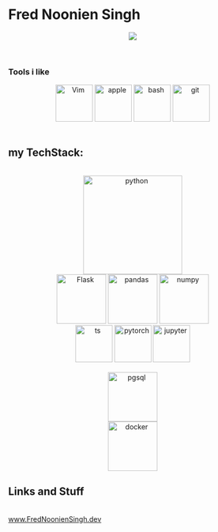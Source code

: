 # Fred Noonien Singh

<div align='center'>

[<img src=https://www.codewars.com/users/FredNoonienSingh/badges/large>](https://www.codewars.com/users/FredNoonienSingh)

 </div>
  

<br>
<div align="center">
  
 

</div>

### Tools i like 
<div align="center">
<img src="https://cdn.jsdelivr.net/gh/devicons/devicon/icons/vim/vim-original.svg" alt="Vim" width="75" heigth="75" />
<img src="https://cdn.jsdelivr.net/gh/devicons/devicon/icons/apple/apple-original.svg" alt="apple" width="75" height="75" color="white"/>
<img src="https://cdn.jsdelivr.net/gh/devicons/devicon/icons/bash/bash-original.svg" alt="bash" width="75" height="75" />
<img src="https://cdn.jsdelivr.net/gh/devicons/devicon/icons/git/git-original.svg" alt="git" width="75" height="75"/>


</div>
<br>
  
## my TechStack: 

<br>
<div align="center">
<img src="https://cdn.jsdelivr.net/gh/devicons/devicon/icons/python/python-original-wordmark.svg" alt="python" width="200" height="200" />
 <br>
  <img src="https://cdn.jsdelivr.net/gh/devicons/devicon/icons/flask/flask-original.svg" alt="Flask" width="100"/>
  <img src="https://cdn.jsdelivr.net/gh/devicons/devicon/icons/pandas/pandas-original-wordmark.svg" alt="pandas" width="100" />
  <img src="https://cdn.jsdelivr.net/gh/devicons/devicon/icons/numpy/numpy-original-wordmark.svg" alt="numpy" width="100"/>
<br>
 <img src="https://cdn.jsdelivr.net/gh/devicons/devicon/icons/tensorflow/tensorflow-original.svg" alt="ts" width="75" height="75" />
 <img src="https://cdn.jsdelivr.net/gh/devicons/devicon/icons/pytorch/pytorch-original.svg" alt="pytorch"width="75" />
 <img src="https://cdn.jsdelivr.net/gh/devicons/devicon/icons/jupyter/jupyter-original-wordmark.svg" alt="jupyter" width="75" height="75"/>
 <br>
 
<br>
<img src="https://cdn.jsdelivr.net/gh/devicons/devicon/icons/postgresql/postgresql-plain-wordmark.svg" alt="pgsql" width="100" height="100"/>
  <br>
 <img src="https://cdn.jsdelivr.net/gh/devicons/devicon/icons/docker/docker-plain-wordmark.svg" alt="docker" widht="100" height="100"/>   
</div>

 
 ## Links and Stuff 
<!-- 
<a href="https://www.buymeacoffee.com/FNoonienSingh">BuyMeACoffee</a>

<a href="https://www.youtube.com/watch?v=dQw4w9WgXcQ">www.CheckMeOut.com</a>
-->
<br>
<a href="https://www.fredNoonienSingh.dev">www.FredNoonienSingh.dev</a>
